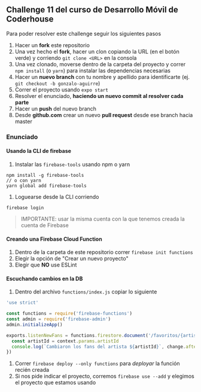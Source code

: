 ## Challenge 11 del curso de Desarrollo Móvil de Coderhouse

Para poder resolver este challenge seguir los siguientes pasos

1. Hacer un **fork** este repositorio
1. Una vez hecho el **fork**, hacer un clon copiando la URL (en el botón verde) y corriendo `git clone <URL>` en la consola
1. Una vez clonado, moverse dentro de la carpeta del proyecto y correr `npm install` (o `yarn`) para instalar las dependencias necesarias
1. Hacer un **nuevo branch** con tu nombre y apellido para identificarte (ej. `git checkout -b gonzalo-aguirre`)
1. Correr el proyecto usando `expo start`
1. Resolver el enunciado, **haciendo un nuevo commit al resolver cada parte**
1. Hacer un **push** del nuevo branch
1. Desde **github.com** crear un nuevo **pull request** desde ese branch hacia master

### Enunciado



#### Usando la CLI de firebase
1. Instalar las `firebase-tools` usando npm o yarn
```
npm install -g firebase-tools
// o con yarn
yarn global add firebase-tools
```
1. Loguearse desde la CLI corriendo
```
firebase login
```
  > IMPORTANTE: usar la misma cuenta con la que tenemos creada la cuenta de Firebase

#### Creando una Firebase Cloud Function

1. Dentro de la carpeta de este repositorio correr `firebase init functions`
1. Elegir la opción de "Crear un nuevo proyecto"
1. Elegir que **NO** use ESLint

#### Escuchando cambios en la DB
1. Dentro del archivo `functions/index.js` copiar lo siguiente
```js
'use strict'

const functions = require('firebase-functions')
const admin = require('firebase-admin')
admin.initializeApp()

exports.listenNewFans = functions.firestore.document('/favoritos/{artistId}').onWrite((change, context) => {
  const artistId = context.params.artistId
  console.log(`Cambiaron los fans del artista ${artistId}`, change.after.data())
})

```
1. Correr `firebase deploy --only functions` para _deployar_ la función recién creada
1. Si nos pide indicar el proyecto, corremos `firebase use --add` y elegimos el proyecto que estamos usando
